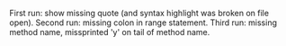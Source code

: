 First run: show missing quote (and syntax highlight was broken on file open).
Second run: missing colon in range statement.
Third run: missing method name, missprinted 'y' on tail of method name.

